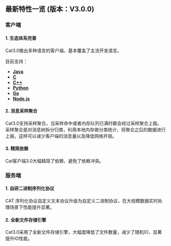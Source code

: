 ## 最新特性一览 (版本：V3.0.0)

### 客户端

#### 1. 生态体系完善

Cat3.0推出多种语言的客户端，基本覆盖了主流开发语言。

目前支持：

* [**Java**](https://github.com/dianping/cat/blob/master/lib/java)
* [**C**](https://github.com/dianping/cat/blob/master/lib/c)
* [**C++**](https://github.com/dianping/cat/blob/master/lib/cpp)
* [**Python**](https://github.com/dianping/cat/blob/master/lib/python)
* [**Go**](https://github.com/dianping/cat/blob/master/lib/go)
* [**Node.js**](https://github.com/dianping/cat/blob/master/lib/node.js)

#### 2. 消息采样聚合
       
Cat3.0支持采样聚合，当采样命中或者内存队列已满时都会经过采样聚合上报。采样聚合是对消息树拆分归类，利用本地内存做分类统计，将聚合之后的数据进行上报，这样可以减少客户端的消息量以及降低网络开销。

#### 3. 精简依赖
       
Cat客户端3.0大幅精简了依赖，避免了依赖冲突。

### 服务端

#### 1. 自研二进制序列化协议

CAT 序列化协议自定义文本协议升级为自定义二进制协议，在大规模数据实时处理场景下性能提升显著。 

#### 2. 全新文件存储引擎

Cat3.0采用了全新文件存储引擎，大幅度降低了文件数量，减少了随机IO，显著提升IO性能。